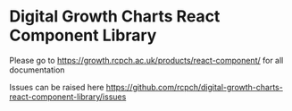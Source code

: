 # Digital Growth Charts React Component Library

Please go to <https://growth.rcpch.ac.uk/products/react-component/> for all documentation

Issues can be raised here <https://github.com/rcpch/digital-growth-charts-react-component-library/issues>
